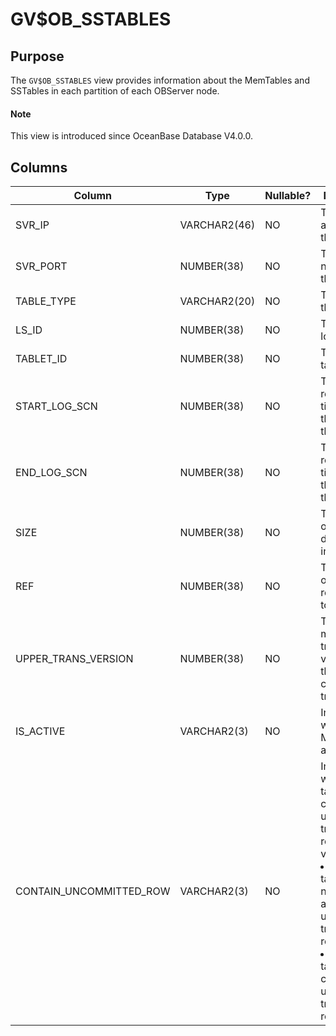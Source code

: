 # GV$OB_SSTABLES

## Purpose

The `GV$OB_SSTABLES` view provides information about the MemTables and SSTables in each partition of each OBServer node.

<main id="notice" type='explain'>
  <h4>Note</h4>
  <p>This view is introduced since OceanBase Database V4.0.0. </p>
</main>

## Columns

| Column | Type | Nullable? | Description |
|-------------------------|---------------|------------|------------------------------|
| SVR_IP | VARCHAR2(46) | NO | The IP address of the server. |
| SVR_PORT | NUMBER(38) | NO | The port number of the server. |
| TABLE_TYPE | VARCHAR2(20) | NO | The type of the table. |
| LS_ID | NUMBER(38) | NO | The ID of the log stream. |
| TABLET_ID | NUMBER(38) | NO | The ID of the tablet. |
| START_LOG_SCN | NUMBER(38) | NO | The first recorded log timestamp of the data in the table. |
| END_LOG_SCN | NUMBER(38) | NO | The last recorded log timestamp of the data in the table. |
| SIZE | NUMBER(38) | NO | The occupied disk space, in bytes. |
| REF | NUMBER(38) | NO | The number of references to the table. |
| UPPER_TRANS_VERSION | NUMBER(38) | NO | The maximum transaction version of the committed transactions. |
| IS_ACTIVE | VARCHAR2(3) | NO | Indicates whether the MemTable is active. |
| CONTAIN_UNCOMMITTED_ROW | VARCHAR2(3) | NO | Indicates whether the table contains uncommitted transaction rows. Valid values: <li> `NO`: The table does not contain any uncommitted transaction rows.   <li> `YES`: The table contains uncommitted transaction rows. |
